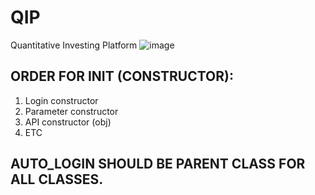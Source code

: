 # QIP
Quantitative Investing Platform
![image](https://github.com/bokyoung96/QIP/assets/49546804/c8ba99eb-93b8-4cdf-aa31-4ec31fba73a4)

ORDER FOR __INIT__ (CONSTRUCTOR):
-
1. Login constructor
2. Parameter constructor
3. API constructor (obj)
4. ETC

AUTO_LOGIN SHOULD BE PARENT CLASS FOR ALL CLASSES.
-
